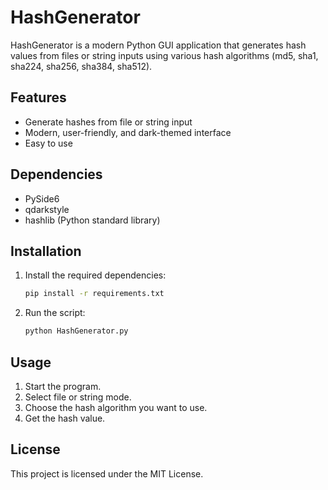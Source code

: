 # HashGenerator

HashGenerator is a modern Python GUI application that generates hash values from files or string inputs using various hash algorithms (md5, sha1, sha224, sha256, sha384, sha512).

## Features
- Generate hashes from file or string input
- Modern, user-friendly, and dark-themed interface
- Easy to use

## Dependencies
- PySide6
- qdarkstyle
- hashlib (Python standard library)

## Installation
1. Install the required dependencies:
   ```bash
   pip install -r requirements.txt
   ```
2. Run the script:
   ```bash
   python HashGenerator.py
   ```

## Usage
1. Start the program.
2. Select file or string mode.
3. Choose the hash algorithm you want to use.
4. Get the hash value.

## License
This project is licensed under the MIT License.
